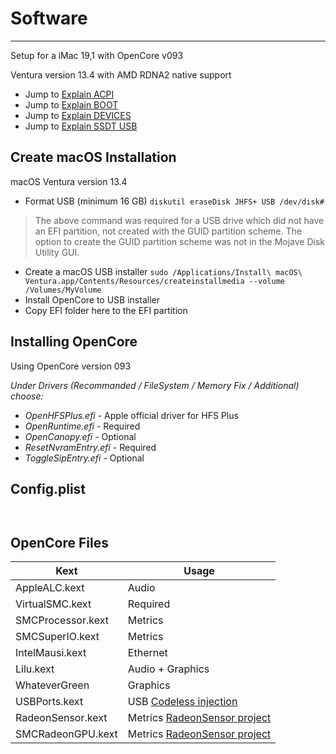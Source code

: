 # Software

---
Setup for a iMac 19,1 with OpenCore v093

Ventura version 13.4 with AMD RDNA2 native support

* Jump to [Explain ACPI](./config_explain_ACPI.md)
* Jump to [Explain BOOT](./config_explain_BOOT.md)
* Jump to [Explain DEVICES](./config_explain_DEVICES.md)
* Jump to [Explain SSDT USB](./config_ssdt_usb.md)


## Create macOS Installation

macOS Ventura version 13.4
* Format USB (minimum 16 GB) `diskutil eraseDisk JHFS+ USB /dev/disk#`
> The above command was required for a USB drive which did not have an EFI partition, not created with the GUID partition scheme. The option to create the GUID partition scheme was not in the Mojave Disk Utility GUI.

* Create a macOS USB installer `sudo /Applications/Install\ macOS\ Ventura.app/Contents/Resources/createinstallmedia --volume /Volumes/MyVolume`
* Install OpenCore to USB installer
* Copy EFI folder here to the EFI partition

## Installing OpenCore

Using OpenCore version 093

_Under Drivers (Recommanded / FileSystem / Memory Fix / Additional) choose:_

* _OpenHFSPlus.efi_ - Apple official driver for HFS Plus
* _OpenRuntime.efi_ - Required
* _OpenCanopy.efi_ - Optional
* _ResetNvramEntry.efi_ - Required
* _ToggleSipEntry.efi_ - Optional


## Config.plist

```markup


```

## OpenCore Files

Kext | Usage
--- | ---
AppleALC.kext | Audio
VirtualSMC.kext | Required
SMCProcessor.kext | Metrics
SMCSuperIO.kext | Metrics
IntelMausi.kext | Ethernet
Lilu.kext | Audio + Graphics
WhateverGreen | Graphics
USBPorts.kext | USB [Codeless injection](https://developer.apple.com/library/archive/documentation/Darwin/Conceptual/KEXTConcept/KEXTConceptAnatomy/kext_anatomy.html)
RadeonSensor.kext | Metrics [RadeonSensor project](https://github.com/aluveitie/RadeonSensor)
SMCRadeonGPU.kext | Metrics [RadeonSensor project](https://github.com/aluveitie/RadeonSensor)
